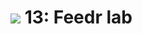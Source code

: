 # ![](https://ga-dash.s3.amazonaws.com/production/assets/logo-9f88ae6c9c3871690e33280fcf557f33.png) 13: Feedr lab